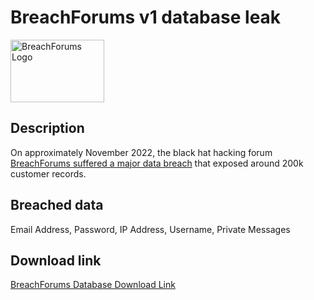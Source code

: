 # BreachForums v1 database leak

<img src="https://www.ahhhhfs.com/wp-content/uploads/2022/12/%E9%BB%91%E5%AE%A2%E6%95%B0%E6%8D%AE%E6%B3%84%E6%BC%8F%E8%AE%BA%E5%9D%9B%E7%BD%91%E7%AB%99-BreachForums-Featured-Image.jpg" alt="BreachForums Logo" width="150" height="100">

## Description

On approximately November 2022, the black hat hacking forum <a href="https://www.bleepingcomputer.com/news/security/fbi-seizes-breachforums-after-arresting-its-owner-pompompurin-in-march/" target="_blank" rel="noopener">BreachForums suffered a major data breach</a> that exposed around 200k customer records.

## Breached data

Email Address, Password, IP Address, Username, Private Messages

## Download link

[BreachForums Database Download Link](https://pixeldrain.com/u/dFYXut7U)